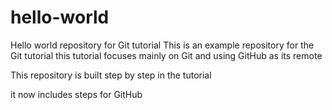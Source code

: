 # hello-world
Hello world repository for Git tutorial
This is an example repository for the Git tutorial
this tutorial focuses mainly on Git and using GitHub as its remote

This repository is built step by step in the tutorial

it now includes steps for GitHub

